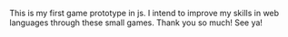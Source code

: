 This is my first game prototype in js. 
I intend to improve my skills in web languages through
these small games.
Thank you so much! See ya!
